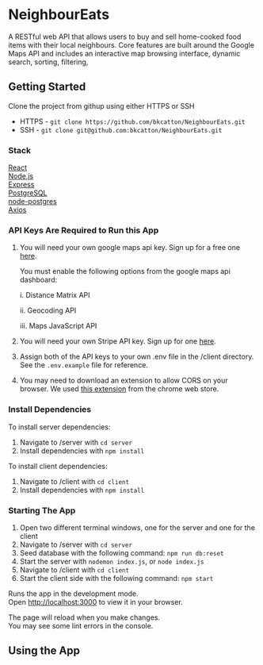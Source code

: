 # NeighbourEats

A RESTful web API that allows users to buy and sell home-cooked
food items with their local neighbours. Core features are built
around the Google Maps API and includes an interactive map
browsing interface, dynamic search, sorting, filtering,

## Getting Started
Clone the project from githup using either HTTPS or SSH
- HTTPS - `git clone https://github.com/bkcatton/NeighbourEats.git`
- SSH - `git clone git@github.com:bkcatton/NeighbourEats.git`

### Stack
[React](https://reactjs.org/)\
[Node.js](https://nodejs.org/en/)\
[Express](https://www.npmjs.com/package/express)\
[PostgreSQL](https://www.postgresql.org/docs/current/app-psql.html)\
[node-postgres](https://www.npmjs.com/package/pg)\
[Axios](https://www.npmjs.com/package/axios)

### API Keys Are Required to Run this App
1. You will need your own google maps api key. Sign up for a free one [here](https://developers.google.com/maps).

   You must enable the following options from the google maps api dashboard:
   
   i. Distance Matrix API
   
   ii. Geocoding API

   iii. Maps JavaScript API

2. You will need your own Stripe API key. Sign up for one [here](https://stripe.com/docs/api).

    
4. Assign both of the API keys to your own .env file in the /client directory. See the `.env.example` file for reference.

5. You may need to download an extension to allow CORS on your browser. We used [this extension](https://chrome.google.com/webstore/detail/allow-cors-access-control/lhobafahddgcelffkeicbaginigeejlf?hl=en) from the chrome web store.


### Install Dependencies

To install server dependencies:
1. Navigate to /server with `cd server`
2. Install dependencies with `npm install`

To install client dependencies:
1. Navigate to /client with `cd client`
2. Install dependencies with `npm install`

### Starting The App

1. Open two different terminal windows, one for the server and one for the client
2. Navigate to /server with `cd server`
3. Seed database with the following command: 
`npm run db:reset`
4. Start the server with `nodemon index.js`, or `node index.js`
5. Navigate to /client with `cd client`
6. Start the client side with the following command: 
`npm start`

Runs the app in the development mode.\
Open [http://localhost:3000](http://localhost:3000) to view it in your browser.

The page will reload when you make changes.\
You may see some lint errors in the console.

## Using the App







